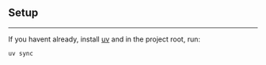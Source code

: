 ## Setup
---
If you havent already, install [uv](https://docs.astral.sh/uv/getting-started/installation/) and in the project root, run:
```
uv sync
```